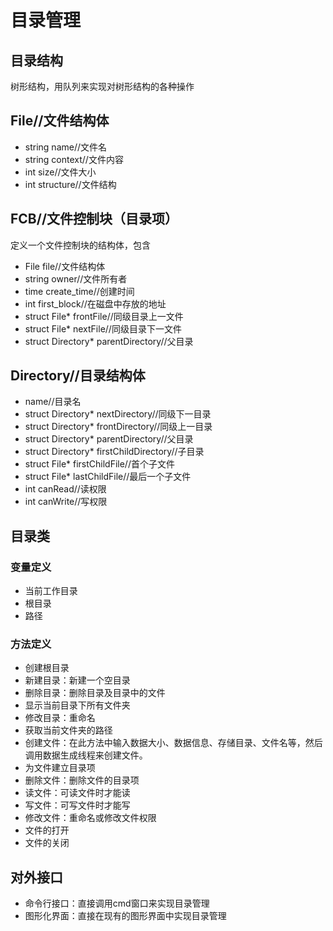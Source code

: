 # 目录管理

## 目录结构

树形结构，用队列来实现对树形结构的各种操作

## File//文件结构体

- string name//文件名
- string context//文件内容
- int size//文件大小
- int structure//文件结构

## FCB//文件控制块（目录项）

 定义一个文件控制块的结构体，包含

- File file//文件结构体
- string owner//文件所有者
- time create_time//创建时间
- int first_block//在磁盘中存放的地址
- struct File* frontFile//同级目录上一文件
- struct File* nextFile//同级目录下一文件
- struct Directory* parentDirectory//父目录

## Directory//目录结构体

- name//目录名
- struct Directory* nextDirectory//同级下一目录
- struct Directory* frontDirectory//同级上一目录
- struct Directory* parentDirectory//父目录
- struct Directory* firstChildDirectory//子目录
- struct File* firstChildFile//首个子文件
- struct File* lastChildFile//最后一个子文件
- int canRead//读权限
- int canWrite//写权限

## 目录类

### 变量定义

- 当前工作目录
- 根目录
- 路径

### 方法定义

- 创建根目录
- 新建目录：新建一个空目录
- 删除目录：删除目录及目录中的文件
- 显示当前目录下所有文件夹
- 修改目录：重命名
- 获取当前文件夹的路径
- 创建文件：在此方法中输入数据大小、数据信息、存储目录、文件名等，然后调用数据生成线程来创建文件。
- 为文件建立目录项
- 删除文件：删除文件的目录项
- 读文件：可读文件时才能读
- 写文件：可写文件时才能写
- 修改文件：重命名或修改文件权限
- 文件的打开
- 文件的关闭

## 对外接口

- 命令行接口：直接调用cmd窗口来实现目录管理
- 图形化界面：直接在现有的图形界面中实现目录管理
